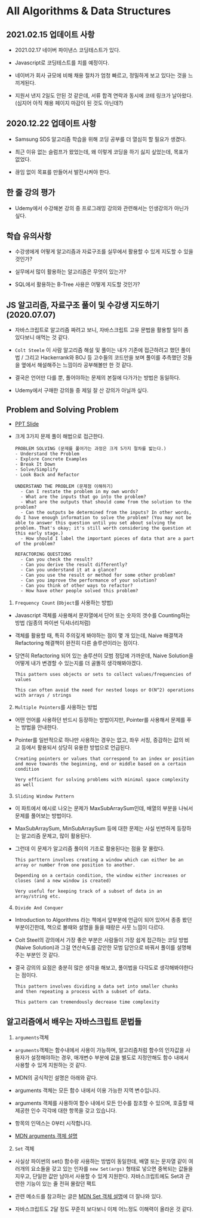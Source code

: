 # All Algorithms & Data Structures

## 2021.02.15 업데이트 사항

- 2021.02.17 네이버 파이낸스 코딩테스트가 있다.

- Javascript로 코딩테스트를 치를 예정이다.

- 네이버가 회사 규모에 비해 채용 절차가 엄청 빠르고, 정밀하게 보고 있다는 것을 느끼게된다.

- 지원서 낸지 2일도 안된 것 같은데, 서류 합격 연락과 동시에 코테 링크가 날아왔다. (심지어 아직 채용 페이지 마감이 된 것도 아닌데?)

## 2020.12.22 업데이트 사항

- Samsung SDS 알고리즘 학습을 위해 코딩 공부를 더 열심히 할 필요가 생겼다.

- 최근 이유 없는 슬럼프가 왔었는데, 왜 이렇게 코딩을 하기 싫지 싶었는데, 목표가 없었다.

- 끊임 없이 목표를 만들어서 발전시켜야 한다.

## 한 줄 강의 평가

- Udemy에서 수강해본 강의 중 프로그래밍 강의와 관련해서는 인생강의가 아닌가 싶다.

## 학습 유의사항

- 수강생에게 어떻게 알고리즘과 자료구조를 실무에서 활용할 수 있게 지도할 수 있을 것인가?

- 실무에서 많이 활용하는 알고리즘은 무엇이 있는가?

- SQL에서 활용하는 B-Tree 사용은 어떻게 지도할 것인가?

## JS 알고리즘, 자료구조 풀이 및 수강생 지도하기(2020.07.07)

- 자바스크립트로 알고리즘 짜려고 보니, 자바스크립트 고유 문법을 활용할 일이 좀 있다보니 애먹는 것 같다.

- `Colt Steele` 이 사람 알고리즘 해설 및 풀이는 내가 기존에 접근하려고 했던 풀이법 / 그리고 Hackerrank와 BOJ 등 고수들의 코드만을 보며 풀이를 추측했던 것들을 옆에서 해설해주는 느낌이라 공부해볼만 한 것 같다.

- 결국은 언어만 다를 뿐, 풀어야하는 문제의 본질에 다가가는 방법은 동일하다.

- Udemy에서 구매한 강의들 중 제일 잘 산 강의가 아닐까 싶다.

## Problem and Solving Problem

- [PPT Slide](https://cs.slides.com/colt_steele/problem-solving-patterns)
- 크게 3가지 문제 풀이 해법으로 접근한다.

  ```
  PROBLEM SOLVING (문제를 풀어가는 과정은 크게 5가지 절차를 밟는다.)
  - Understand the Problem
  - Explore Concrete Examples
  - Break It Down
  - Solve/Simplify
  - Look Back and Refactor
  ```

  ```
  UNDERSTAND THE PROBLEM (문제점 이해하기)
    - Can I restate the problem in my own words?
    - What are the inputs that go into the problem?
    - What are the outputs that should come from the solution to the problem?
    - Can the outputs be determined from the inputs? In other words, do I have enough information to solve the problem? (You may not be able to answer this question until you set about solving the problem. That's okay; it's still worth considering the question at this early stage.)
    - How should I label the important pieces of data that are a part of the problem?
  ```

  ```
  REFACTORING QUESTIONS
    - Can you check the result?
    - Can you derive the result differently?
    - Can you understand it at a glance?
    - Can you use the result or method for some other problem?
    - Can you improve the performance of your solution?
    - Can you think of other ways to refactor?
    - How have other people solved this problem?
  ```

1. `Frequency Count` (`Object`를 사용하는 방법)

- Javascript 객체를 사용해서 문자열에서 단어 또는 숫자의 갯수를 Counting하는 방법 (일종의 파이썬 딕셔너리처럼)

- 객체를 활용할 때, 특히 주의깊게 봐야하는 점이 몇 개 있는데, Naive 해결책과 Refactoring 해결책이 완전히 다른 솔루션이라는 점이다.

- 당연히 Refactoring 되어 있는 솔루션이 모범 정답에 가까운데, Naive Solution을 어떻게 내가 변경할 수 있는지를 더 골똘히 생각해봐야겠다.

  ```
  This pattern uses objects or sets to collect values/frequencies of values

  This can often avoid the need for nested loops or O(N^2) operations with arrays / strings
  ```

2. `Multiple Pointers`를 사용하는 방법

- 어떤 언어를 사용하던 반드시 등장하는 방법이지만, Pointer를 사용해서 문제를 푸는 방법을 안내한다.

- Pointer를 일반적으로 하나만 사용하는 경우는 없고, 좌우 서칭, 증감하는 값의 비교 등에서 활용되서 상당히 유용한 방법으로 언급된다.

  ```
  Creating pointers or values that correspond to an index or position and move towards the beginning, end or middle based on a certain condition

  Very efficient for solving problems with minimal space complexity as well
  ```

3. `Sliding Window Pattern`

- 이 파트에서 예시로 나오는 문제가 MaxSubArraySum인데, 배열의 부분을 나눠서 문제를 풀어보는 방법이다.

- MaxSubArraySum, MinSubArraySum 등에 대한 문제는 사실 빈번하게 등장하는 알고리즘 문제고, 많이 활용된다.

- 그런데 이 문제가 알고리즘 풀이의 기초로 활용된다는 점을 잘 몰랐다.

  ```
  This parttern involves creating a window which can either be an array or number from one position to another.

  Depending on a certain condition, the window either increases or closes (and a new window is created)

  Very useful for keeping track of a subset of data in an array/string etc.
  ```

4. `Divide And Conquer`

- Introduction to Algorithms 라는 책에서 앞부분에 언급이 되어 있어서 종종 봤던 부분이긴한데, 책으로 볼때와 설명을 들을 때랑은 사뭇 느낌이 다르다.

- Colt Steel의 강의에서 가장 좋은 부분은 사람들이 가장 쉽게 접근하는 코딩 방법 (Naive Solution)과 그걸 연산속도를 감안한 모범 답안으로 바꿔서 풀이를 설명해주는 부분인 것 같다.

- 결국 강의의 요점은 충분히 많은 생각을 해보고, 풀이법을 다각도로 생각해봐야한다는 점이다.

  ```
  This pattern involves dividing a data set into smaller chunks
  and then repeating a process with a subset of data.

  This pattern can tremendously decrease time complexity
  ```

## 알고리즘에서 배우는 자바스크립트 문법들

1. `arguments`객체

- `arguments`객체는 함수내에서 사용이 가능하며, 알고리즘처럼 함수의 인자값을 사용자가 설정해야하는 경우, 매개변수 부분에 값을 별도로 지정안해도 함수 내에서 사용할 수 있게 지원하는 것 같다.

- MDN의 공식적인 설명은 아래와 같다.

- arguments 객체는 모든 함수 내에서 이용 가능한 지역 변수입니다.

- arguments 객체를 사용하여 함수 내에서 모든 인수를 참조할 수 있으며, 호출할 때 제공한 인수 각각에 대한 항목을 갖고 있습니다.

- 항목의 인덱스는 0부터 시작합니다.

- [MDN arguments 객체 설명](https://developer.mozilla.org/ko/docs/Web/JavaScript/Reference/Functions/arguments)

2. `Set` 객체

- 사실상 파이썬의 set() 함수랑 사용하는 방법이 동일한데, 배열 또는 문자열 같이 여러개의 요소들을 갖고 있는 인자를 `new Set(args)` 형태로 넣으면 중복되는 값들을 지우고, 단일한 값만 남아서 사용할 수 있게 지원한다. 자바스크립트에도 Set과 관련한 기능이 있는 줄 전혀 몰랐던 팩트

- 관련 메소드를 참고하는 글은 [MDN Set 객체 설명](https://developer.mozilla.org/ko/docs/Web/JavaScript/Reference/Global_Objects/Set)에 더 잘나와 있다.

- 자바스크립트도 2달 정도 꾸준히 보다보니 이제 어느정도 이해력이 올라온 것 같다.
